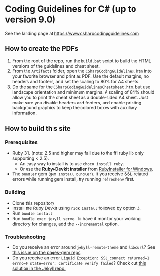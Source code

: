 Coding Guidelines for C# (up to version 9.0)
================

See the landing page at https://www.csharpcodingguidelines.com

## How to create the PDFs

1. From the root of the repo, run the `build.bat` script to build the HTML versions of the guidelines and cheat sheet.
2. From the `Artifacts` folder, open the `CSharpCodingGuidelines.htm` into your favorite browser and print as PDF. Use the default margins, no headers and footers, and set the scaling to 80% for A4 sheets.
3. Do the same for the `CSharpCodingGuidelinesCheatsheet.htm`, but use  landscape orientation and minimum margins. A scaling of 84% should allow you to print the cheat sheet as a double-sided A4 sheet. Just make sure you disable headers and footers, and  enable printing background graphics to keep the colored boxes with auxiliary information.

## How to build this site

### Prerequisites

* Ruby 3.1. (note: 2.5 and higher may fail due to the ffi ruby lib only supporting < 2.5).
    * An easy way to install is to use `choco install ruby`.
    * Or use the **Ruby+Devkit installer** from [RubyInstaller for Windows](https://rubyinstaller.org/downloads/archives/).
* The `bundler` gem (`gem install bundler`). If you receive SSL-related errors while running gem install, try running `refreshenv` first.

### Building

* Clone this repository
* Install the Ruby Devkit using `ridk install` followed by option 3.
* Run `bundle install`
* Run `bundle exec jekyll serve`. To have it monitor your working directory for changes, add the `--incremental` option.

### Troubleshooting

* Do you receive an error around `jekyll-remote-theme` and `libcurl`? See [this issue on the pages-gem repo](https://github.com/github/pages-gem/issues/526).
* Do you receive an error `Liquid Exception: SSL_connect returned=1 errno=0 state=error: certificate verify failed`? Check out [this solution in the Jekyll repo.](https://github.com/jekyll/jekyll/issues/3985#issuecomment-294266874)